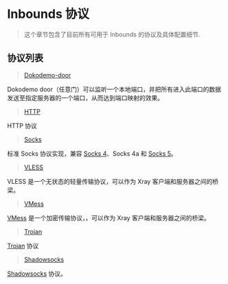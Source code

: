 # Inbounds 协议

> 这个章节包含了目前所有可用于 Inbounds 的协议及具体配置细节.

## 协议列表

>[Dokodemo-door](./dokodemo)

Dokodemo door（任意门）可以监听一个本地端口，并把所有进入此端口的数据发送至指定服务器的一个端口，从而达到端口映射的效果。

>[HTTP](./http)

HTTP 协议

>[Socks](./socks)

标准 Socks 协议实现，兼容 [Socks 4](http://ftp.icm.edu.pl/packages/socks/socks4/SOCKS4.protocol)、Socks 4a 和 [Socks 5](http://ftp.icm.edu.pl/packages/socks/socks4/SOCKS4.protocol)。

>[VLESS](./vless)

VLESS 是一个无状态的轻量传输协议，可以作为 Xray 客户端和服务器之间的桥梁。

>[VMess](./vmess)

[VMess](../../develop/protocols/vmess) 是一个加密传输协议，，可以作为 Xray 客户端和服务器之间的桥梁。

>[Trojan](./trojan)

[Trojan](https://trojan-gfw.github.io/trojan/protocol) 协议

>[Shadowsocks](./shadowsocks)

[Shadowsocks](https://zh.wikipedia.org/wiki/Shadowsocks) 协议。

